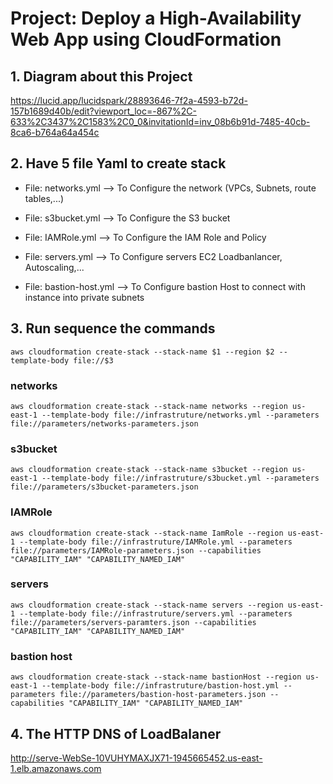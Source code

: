 # Project: Deploy a High-Availability Web App using CloudFormation

## 1. Diagram about this Project
https://lucid.app/lucidspark/28893646-7f2a-4593-b72d-157b1689d40b/edit?viewport_loc=-867%2C-633%2C3437%2C1583%2C0_0&invitationId=inv_08b6b91d-7485-40cb-8ca6-b764a64a454c

## 2. Have 5 file Yaml to create stack
- File: networks.yml --> To Configure the network (VPCs, Subnets, route tables,...)
* File: s3bucket.yml --> To Configure the S3 bucket
+ File: IAMRole.yml --> To Configure the IAM Role and Policy
- File: servers.yml --> To Configure servers EC2 Loadbanlancer, Autoscaling,...
* File: bastion-host.yml --> To Configure bastion Host to connect with instance into private subnets

## 3. Run sequence the commands
	aws cloudformation create-stack --stack-name $1 --region $2 --template-body file://$3

### networks
	aws cloudformation create-stack --stack-name networks --region us-east-1 --template-body file://infrastruture/networks.yml --parameters file://parameters/networks-parameters.json

### s3bucket
	aws cloudformation create-stack --stack-name s3bucket --region us-east-1 --template-body file://infrastruture/s3bucket.yml --parameters file://parameters/s3bucket-parameters.json

### IAMRole
	aws cloudformation create-stack --stack-name IamRole --region us-east-1 --template-body file://infrastruture/IAMRole.yml --parameters file://parameters/IAMRole-parameters.json --capabilities "CAPABILITY_IAM" "CAPABILITY_NAMED_IAM"

### servers
	aws cloudformation create-stack --stack-name servers --region us-east-1 --template-body file://infrastruture/servers.yml --parameters file://parameters/servers-paramters.json --capabilities "CAPABILITY_IAM" "CAPABILITY_NAMED_IAM"

### bastion host
	aws cloudformation create-stack --stack-name bastionHost --region us-east-1 --template-body file://infrastruture/bastion-host.yml --parameters file://parameters/bastion-host-parameters.json --capabilities "CAPABILITY_IAM" "CAPABILITY_NAMED_IAM"

## 4. The HTTP DNS of LoadBalaner
  http://serve-WebSe-10VUHYMAXJX71-1945665452.us-east-1.elb.amazonaws.com




